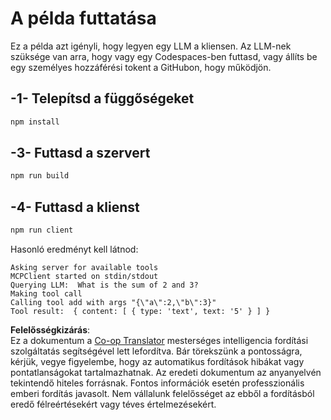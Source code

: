 <!--
CO_OP_TRANSLATOR_METADATA:
{
  "original_hash": "6d6315e03f591fb5a39be91da88585dc",
  "translation_date": "2025-05-17T10:57:57+00:00",
  "source_file": "03-GettingStarted/03-llm-client/solution/typescript/README.md",
  "language_code": "hu"
}
-->
# A példa futtatása

Ez a példa azt igényli, hogy legyen egy LLM a kliensen. Az LLM-nek szüksége van arra, hogy vagy egy Codespaces-ben futtasd, vagy állíts be egy személyes hozzáférési tokent a GitHubon, hogy működjön.

## -1- Telepítsd a függőségeket

```bash
npm install
```

## -3- Futtasd a szervert

```bash
npm run build
```

## -4- Futtasd a klienst

```sh
npm run client
```

Hasonló eredményt kell látnod:

```text
Asking server for available tools
MCPClient started on stdin/stdout
Querying LLM:  What is the sum of 2 and 3?
Making tool call
Calling tool add with args "{\"a\":2,\"b\":3}"
Tool result:  { content: [ { type: 'text', text: '5' } ] }
```

**Felelősségkizárás**:  
Ez a dokumentum a [Co-op Translator](https://github.com/Azure/co-op-translator) mesterséges intelligencia fordítási szolgáltatás segítségével lett lefordítva. Bár törekszünk a pontosságra, kérjük, vegye figyelembe, hogy az automatikus fordítások hibákat vagy pontatlanságokat tartalmazhatnak. Az eredeti dokumentum az anyanyelvén tekintendő hiteles forrásnak. Fontos információk esetén professzionális emberi fordítás javasolt. Nem vállalunk felelősséget az ebből a fordításból eredő félreértésekért vagy téves értelmezésekért.